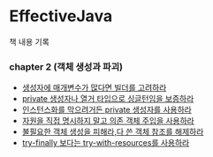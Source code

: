 # EffectiveJava

책 내용 기록

### chapter 2 (객체 생성과 파괴)

-   [생성자에 매개변수가 많다면 빌더를 고려하라](#chapter-2-객체-생성과-파괴)
-   [private 생성자나 열거 타입으로 싱글턴임을 보증하라]()
-   [인스턴스화를 막으려거든 private 생성자를 사용하라](#chapter-2/item4.md)
-   [자원을 직접 명시하지 말고 의존 객체 주입을 사용하라](#chapter-2/item5.md)
-   [불필요한 객체 생성을 피해라,다 쓴 객체 참조를 해제하라](#chapter-2/item6,7.md)
-   [try-finally 보다는 try-with-resources를 사용하라](#chapter-2/item9.md)
